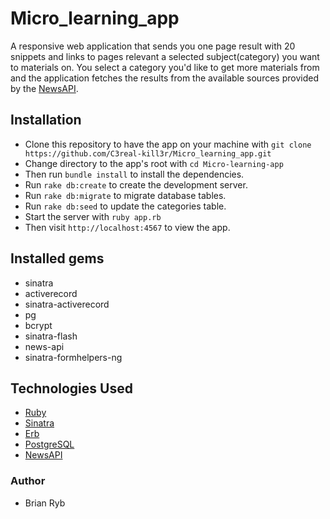 # Micro_learning_app
A responsive web application that sends you one page result with 20 snippets and links to pages relevant a selected subject(category) you want to materials on. You select a category you'd like to get more materials from and the application fetches the results from the available sources provided by the [NewsAPI](https://newsapi.org/).

## Installation
- Clone this repository to have the app on your machine with ```git clone https://github.com/C3real-kill3r/Micro_learning_app.git```
- Change directory to the app's root with ```cd Micro-learning-app```
- Then run ```bundle install```  to install the dependencies.
- Run ```rake db:create``` to create the development server.
- Run ```rake db:migrate``` to migrate database tables.
- Run ```rake db:seed``` to update the categories table.
- Start the server with ```ruby app.rb```
- Then visit ```http://localhost:4567``` to view the app.


## Installed gems
- sinatra
- activerecord
- sinatra-activerecord
- pg
- bcrypt
- sinatra-flash
- news-api
- sinatra-formhelpers-ng

## Technologies Used
* [Ruby](https://www.ruby-lang.org/en/)
* [Sinatra](http://sinatrarb.com//)
* [Erb](https://en.wikipedia.org/wiki/ERuby)
* [PostgreSQL](https://www.postgresql.org/)
* [NewsAPI](https://newsapi.org/)


### Author
* Brian Ryb
